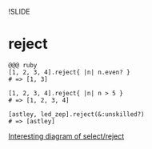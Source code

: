 !SLIDE

# reject #

    @@@ ruby
    [1, 2, 3, 4].reject{ |n| n.even? }
    # => [1, 3]

    [1, 2, 3, 4].reject{ |n| n > 5 }
    # => [1, 2, 3, 4]

    [astley, led_zep].reject(&:unskilled?)
    # => [astley]

<a href="http://www.youtube.com/watch?v=oHg5SJYRHA0">Interesting diagram of select/reject</a>
